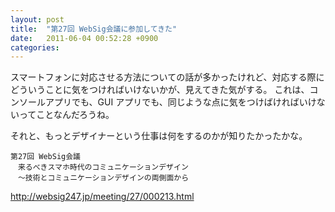 ```yaml
---
layout: post
title:  "第27回 WebSig会議に参加してきた"
date:   2011-06-04 00:52:28 +0900
categories: 
---
```


スマートフォンに対応させる方法についての話が多かったけれど、対応する際にどういうことに気をつければいけないかが、見えてきた気がする。
これは、コンソールアプリでも、GUI アプリでも、同じような点に気をつけばければいけないってことなんだろうね。

それと、もっとデザイナーという仕事は何をするのかが知りたかったかな。

```
第27回 WebSig会議
　来るべきスマホ時代のコミュニケーションデザイン
　～技術とコミュニケーションデザインの両側面から
```

http://websig247.jp/meeting/27/000213.html

